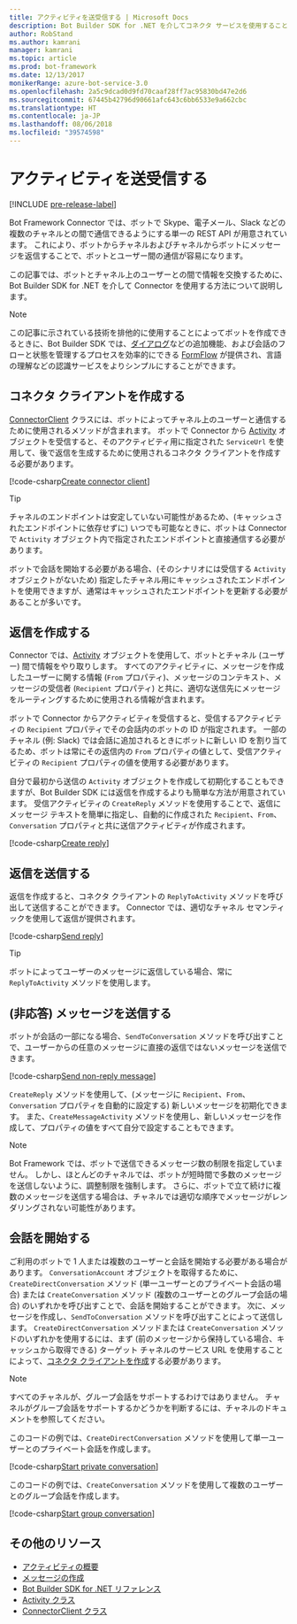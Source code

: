 ```yaml
---
title: アクティビティを送受信する | Microsoft Docs
description: Bot Builder SDK for .NET を介してコネクタ サービスを使用することで、さまざまなチャネルとの間でユーザーと情報を交換する方法について説明します。
author: RobStand
ms.author: kamrani
manager: kamrani
ms.topic: article
ms.prod: bot-framework
ms.date: 12/13/2017
monikerRange: azure-bot-service-3.0
ms.openlocfilehash: 2a5c9dcad0d9fd70caaf28ff7ac95830bd47e2d6
ms.sourcegitcommit: 67445b42796d90661afc643c6bb6533e9a662cbc
ms.translationtype: HT
ms.contentlocale: ja-JP
ms.lasthandoff: 08/06/2018
ms.locfileid: "39574598"
---
```

# <a name="send-and-receive-activities"></a>アクティビティを送受信する

[!INCLUDE [pre-release-label](../includes/pre-release-label-v3.md)]

Bot Framework Connector では、ボットで Skype、電子メール、Slack などの複数のチャネルとの間で通信できるようにする単一の REST API が用意されています。 これにより、ボットからチャネルおよびチャネルからボットにメッセージを返信することで、ボットとユーザー間の通信が容易になります。 

この記事では、ボットとチャネル上のユーザーとの間で情報を交換するために、Bot Builder SDK for .NET を介して Connector を使用する方法について説明します。 

> [!NOTE]
> この記事に示されている技術を排他的に使用することによってボットを作成できるときに、Bot Builder SDK では、[ダイアログ](bot-builder-dotnet-dialogs.md)などの追加機能、および会話のフローと状態を管理するプロセスを効率的にできる [FormFlow](bot-builder-dotnet-formflow.md) が提供され、言語の理解などの認識サービスをよりシンプルにすることができます。

## <a name="create-a-connector-client"></a>コネクタ クライアントを作成する

[ConnectorClient][ConnectorClient] クラスには、ボットによってチャネル上のユーザーと通信するために使用されるメソッドが含まれます。 ボットで Connector から <a href="https://docs.botframework.com/en-us/csharp/builder/sdkreference/dc/d2f/class_microsoft_1_1_bot_1_1_connector_1_1_activity.html" target="_blank">Activity</a> オブジェクトを受信すると、そのアクティビティ用に指定された `ServiceUrl` を使用して、後で返信を生成するために使用されるコネクタ クライアントを作成する必要があります。 

[!code-csharp[Create connector client](../includes/code/dotnet-send-and-receive.cs#createConnectorClient)]

> [!TIP]
> チャネルのエンドポイントは安定していない可能性があるため、(キャッシュされたエンドポイントに依存せずに) いつでも可能なときに、ボットは Connector で `Activity` オブジェクト内で指定されたエンドポイントと直接通信する必要があります。 
>
> ボットで会話を開始する必要がある場合、(そのシナリオには受信する `Activity` オブジェクトがないため) 指定したチャネル用にキャッシュされたエンドポイントを使用できますが、通常はキャッシュされたエンドポイントを更新する必要があることが多いです。 

## <a id="create-reply"></a> 返信を作成する

Connector では、[Activity](bot-builder-dotnet-activities.md) オブジェクトを使用して、ボットとチャネル (ユーザー) 間で情報をやり取りします。 すべてのアクティビティに、メッセージを作成したユーザーに関する情報 (`From` プロパティ)、メッセージのコンテキスト、メッセージの受信者 (`Recipient` プロパティ) と共に、適切な送信先にメッセージをルーティングするために使用される情報が含まれます。

ボットで Connector からアクティビティを受信すると、受信するアクティビティの `Recipient` プロパティでその会話内のボットの ID が指定されます。 一部のチャネル (例: Slack) では会話に追加されるときにボットに新しい ID を割り当てるため、ボットは常にその返信内の `From` プロパティの値として、受信アクティビティの `Recipient` プロパティの値を使用する必要があります。

自分で最初から送信の `Activity` オブジェクトを作成して初期化することもできますが、Bot Builder SDK には返信を作成するよりも簡単な方法が用意されています。 受信アクティビティの `CreateReply` メソッドを使用することで、返信にメッセージ テキストを簡単に指定し、自動的に作成された `Recipient`、`From`、`Conversation` プロパティと共に送信アクティビティが作成されます。

[!code-csharp[Create reply](../includes/code/dotnet-send-and-receive.cs#createReply)]

## <a name="send-a-reply"></a>返信を送信する

返信を作成すると、コネクタ クライアントの `ReplyToActivity` メソッドを呼び出して送信することができます。 Connector では、適切なチャネル セマンティックを使用して返信が提供されます。 

[!code-csharp[Send reply](../includes/code/dotnet-send-and-receive.cs#sendReply)]

> [!TIP]
> ボットによってユーザーのメッセージに返信している場合、常に `ReplyToActivity` メソッドを使用します。

## <a name="send-a-non-reply-message"></a>(非応答) メッセージを送信する 

ボットが会話の一部になる場合、`SendToConversation` メソッドを呼び出すことで、ユーザーからの任意のメッセージに直接の返信ではないメッセージを送信できます。 

[!code-csharp[Send non-reply message](../includes/code/dotnet-send-and-receive.cs#sendNonReplyMessage)]

`CreateReply` メソッドを使用して、(メッセージに `Recipient`、`From`、`Conversation` プロパティを自動的に設定する) 新しいメッセージを初期化できます。 また、`CreateMessageActivity` メソッドを使用し、新しいメッセージを作成して、プロパティの値をすべて自分で設定することもできます。

> [!NOTE]
> Bot Framework では、ボットで送信できるメッセージ数の制限を指定していません。 しかし、ほとんどのチャネルでは、ボットが短時間で多数のメッセージを送信しないように、調整制限を強制します。 さらに、ボットで立て続けに複数のメッセージを送信する場合は、チャネルでは適切な順序でメッセージがレンダリングされない可能性があります。

## <a name="start-a-conversation"></a>会話を開始する

ご利用のボットで 1 人または複数のユーザーと会話を開始する必要がある場合があります。 `ConversationAccount` オブジェクトを取得するために、`CreateDirectConversation` メソッド (単一ユーザーとのプライベート会話の場合) または `CreateConversation` メソッド (複数のユーザーとのグループ会話の場合) のいずれかを呼び出すことで、会話を開始することができます。 次に、メッセージを作成し、`SendToConversation` メソッドを呼び出すことによって送信します。 `CreateDirectConversation` メソッドまたは `CreateConversation` メソッドのいずれかを使用するには、まず (前のメッセージから保持している場合、キャッシュから取得できる) ターゲット チャネルのサービス URL を使用することによって、[コネクタ クライアントを作成](#create-a-connector-client)する必要があります。 

> [!NOTE]
> すべてのチャネルが、グループ会話をサポートするわけではありません。 チャネルがグループ会話をサポートするかどうかを判断するには、チャネルのドキュメントを参照してください。

このコードの例では、`CreateDirectConversation` メソッドを使用して単一ユーザーとのプライベート会話を作成します。

[!code-csharp[Start private conversation](../includes/code/dotnet-send-and-receive.cs#startPrivateConversation)]

このコードの例では、`CreateConversation` メソッドを使用して複数のユーザーとのグループ会話を作成します。

[!code-csharp[Start group conversation](../includes/code/dotnet-send-and-receive.cs#startGroupConversation)]

## <a name="additional-resources"></a>その他のリソース

- [アクティビティの概要](bot-builder-dotnet-activities.md)
- [メッセージの作成](bot-builder-dotnet-create-messages.md)
- <a href="/dotnet/api/?view=botbuilder-3.11.0" target="_blank">Bot Builder SDK for .NET リファレンス</a>
- <a href="https://docs.botframework.com/en-us/csharp/builder/sdkreference/dc/d2f/class_microsoft_1_1_bot_1_1_connector_1_1_activity.html" target="_blank">Activity クラス</a>
- <a href="/dotnet/api/microsoft.bot.connector.connectorclient" target="_blank">ConnectorClient クラス</a>

[ConnectorClient]: /dotnet/api/microsoft.bot.connector.connectorclient
